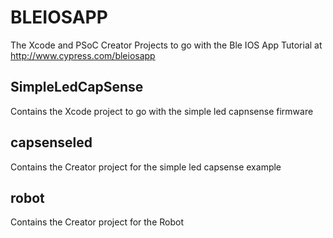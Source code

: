 # BLEIOSAPP

The Xcode and PSoC Creator Projects to go with the Ble IOS App Tutorial at http://www.cypress.com/bleiosapp

## SimpleLedCapSense
Contains the Xcode project to go with the simple led capnsense firmware

## capsenseled
Contains the Creator project for the simple led capsense example

## robot
Contains the Creator project for the Robot
